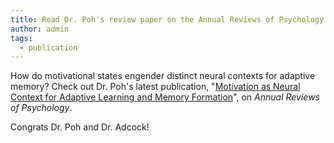 ```yaml
---
title: Read Dr. Poh's review paper on the Annual Reviews of Psychology!
author: admin
tags:
  - publication
---
```

<p> How do motivational states engender distinct neural contexts for adaptive memory? Check out Dr. Poh's latest publication, "<a href="[url](https://www.annualreviews.org/content/journals/10.1146/annurev-psych-032525-031744)">Motivation as Neural Context for Adaptive Learning and Memory Formation</a>", on <i>Annual Reviews of Psychology</i>. </p>

<p> Congrats Dr. Poh and Dr. Adcock!</p>
